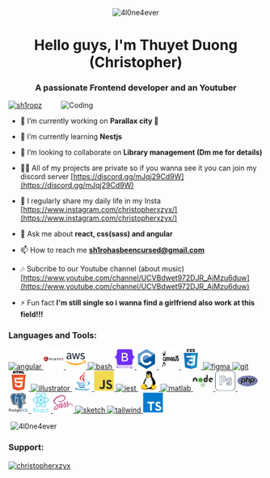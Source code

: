 <p align="center"> <img src="https://komarev.com/ghpvc/?username=4l0ne4ever&label=Profile%20views&color=0e75b6&style=flat" alt="4l0ne4ever" /> </p>
<h1 align="center">Hello guys, I'm Thuyet Duong (Christopher)</h1>
<h3 align="center">A passionate Frontend developer and an Youtuber</h3>
<img align="right" alt="Coding" width="400" src="https://scontent.fhan19-1.fna.fbcdn.net/v/t39.30808-6/312722048_140941175353485_6762914944524539545_n.jpg?_nc_cat=111&ccb=1-7&_nc_sid=669761&_nc_eui2=AeH0oLQD6KZJ9AdIvgTcH9VkM3xzYKMwlTQzfHNgozCVNAlvKtTbqhk3ruFD9Cevn5l7LPMJKFlrJdf-stb20Adz&_nc_ohc=OcPQwBl6hOQQ7kNvgH7VK_K&_nc_oc=AdghKy5VMK5EhDTEbGtyrkp5taPAp2i_uxUMCX5b1AYq8vdOOjMDvqkaAJjfLYX0TV_RF8FJ-QRAX9USGCMuus9r&_nc_zt=23&_nc_ht=scontent.fhan19-1.fna&_nc_gid=AfnoF5BVOsRJs_BLqBybS2S&oh=00_AYC0giwuMZq1tC2WHcvjrAksdWf6I1Vt51xXZ5rSY8N-8w&oe=676EEE61">
<p align="left"> <a href="https://twitter.com/sh1ropz" target="blank"><img src="https://img.shields.io/twitter/follow/sh1ropz?logo=twitter&style=for-the-badge" alt="sh1ropz" /></a> </p>

- 🔭 I’m currently working on **Parallax city 🌃**

- 🌱 I’m currently learning **Nestjs**

- 👯 I’m looking to collaborate on **Library management (Dm me for details)**

- 👨‍💻 All of my projects are private so if you wanna see it you can join my discord server [https://discord.gg/mJqj29Cd9W](https://discord.gg/mJqj29Cd9W)

- 📝 I regularly share my daily life in my Insta [https://www.instagram.com/christopherxzyx/](https://www.instagram.com/christopherxzyx/)

- 💬 Ask me about **react, css(sass) and angular**

- 📫 How to reach me **sh1rohasbeencursed@gmail.com**

- 🎶 Subcribe to our Youtube channel (about music) [https://www.youtube.com/channel/UCVBdwet972DJR_AjMzu6duw](https://www.youtube.com/channel/UCVBdwet972DJR_AjMzu6duw)

- ⚡ Fun fact **I'm still single so i wanna find a girlfriend also work at this field!!!**

<h3 align="left">Languages and Tools:</h3>
<p align="left"> <a href="https://angular.io" target="_blank" rel="noreferrer"> <img src="https://angular.io/assets/images/logos/angular/angular.svg" alt="angular" width="40" height="40"/> </a> <a href="https://angular.io" target="_blank" rel="noreferrer"> <img src="https://raw.githubusercontent.com/devicons/devicon/master/icons/angularjs/angularjs-original-wordmark.svg" alt="angularjs" width="40" height="40"/> </a> <a href="https://aws.amazon.com" target="_blank" rel="noreferrer"> <img src="https://raw.githubusercontent.com/devicons/devicon/master/icons/amazonwebservices/amazonwebservices-original-wordmark.svg" alt="aws" width="40" height="40"/> </a> <a href="https://www.gnu.org/software/bash/" target="_blank" rel="noreferrer"> <img src="https://www.vectorlogo.zone/logos/gnu_bash/gnu_bash-icon.svg" alt="bash" width="40" height="40"/> </a> <a href="https://getbootstrap.com" target="_blank" rel="noreferrer"> <img src="https://raw.githubusercontent.com/devicons/devicon/master/icons/bootstrap/bootstrap-plain-wordmark.svg" alt="bootstrap" width="40" height="40"/> </a> <a href="https://www.cprogramming.com/" target="_blank" rel="noreferrer"> <img src="https://raw.githubusercontent.com/devicons/devicon/master/icons/c/c-original.svg" alt="c" width="40" height="40"/> </a> <a href="https://canvasjs.com" target="_blank" rel="noreferrer"> <img src="https://raw.githubusercontent.com/Hardik0307/Hardik0307/master/assets/canvasjs-charts.svg" alt="canvasjs" width="40" height="40"/> </a> <a href="https://www.w3schools.com/css/" target="_blank" rel="noreferrer"> <img src="https://raw.githubusercontent.com/devicons/devicon/master/icons/css3/css3-original-wordmark.svg" alt="css3" width="40" height="40"/> </a> <a href="https://www.figma.com/" target="_blank" rel="noreferrer"> <img src="https://www.vectorlogo.zone/logos/figma/figma-icon.svg" alt="figma" width="40" height="40"/> </a> <a href="https://git-scm.com/" target="_blank" rel="noreferrer"> <img src="https://www.vectorlogo.zone/logos/git-scm/git-scm-icon.svg" alt="git" width="40" height="40"/> </a> <a href="https://www.w3.org/html/" target="_blank" rel="noreferrer"> <img src="https://raw.githubusercontent.com/devicons/devicon/master/icons/html5/html5-original-wordmark.svg" alt="html5" width="40" height="40"/> </a> <a href="https://www.adobe.com/in/products/illustrator.html" target="_blank" rel="noreferrer"> <img src="https://www.vectorlogo.zone/logos/adobe_illustrator/adobe_illustrator-icon.svg" alt="illustrator" width="40" height="40"/> </a> <a href="https://www.java.com" target="_blank" rel="noreferrer"> <img src="https://raw.githubusercontent.com/devicons/devicon/master/icons/java/java-original.svg" alt="java" width="40" height="40"/> </a> <a href="https://developer.mozilla.org/en-US/docs/Web/JavaScript" target="_blank" rel="noreferrer"> <img src="https://raw.githubusercontent.com/devicons/devicon/master/icons/javascript/javascript-original.svg" alt="javascript" width="40" height="40"/> </a> <a href="https://jestjs.io" target="_blank" rel="noreferrer"> <img src="https://www.vectorlogo.zone/logos/jestjsio/jestjsio-icon.svg" alt="jest" width="40" height="40"/> </a> <a href="https://www.linux.org/" target="_blank" rel="noreferrer"> <img src="https://raw.githubusercontent.com/devicons/devicon/master/icons/linux/linux-original.svg" alt="linux" width="40" height="40"/> </a> <a href="https://www.mathworks.com/" target="_blank" rel="noreferrer"> <img src="https://upload.wikimedia.org/wikipedia/commons/2/21/Matlab_Logo.png" alt="matlab" width="40" height="40"/> </a> <a href="https://nodejs.org" target="_blank" rel="noreferrer"> <img src="https://raw.githubusercontent.com/devicons/devicon/master/icons/nodejs/nodejs-original-wordmark.svg" alt="nodejs" width="40" height="40"/> </a> <a href="https://www.photoshop.com/en" target="_blank" rel="noreferrer"> <img src="https://raw.githubusercontent.com/devicons/devicon/master/icons/photoshop/photoshop-line.svg" alt="photoshop" width="40" height="40"/> </a> <a href="https://www.php.net" target="_blank" rel="noreferrer"> <img src="https://raw.githubusercontent.com/devicons/devicon/master/icons/php/php-original.svg" alt="php" width="40" height="40"/> </a> <a href="https://www.postgresql.org" target="_blank" rel="noreferrer"> <img src="https://raw.githubusercontent.com/devicons/devicon/master/icons/postgresql/postgresql-original-wordmark.svg" alt="postgresql" width="40" height="40"/> </a> <a href="https://reactjs.org/" target="_blank" rel="noreferrer"> <img src="https://raw.githubusercontent.com/devicons/devicon/master/icons/react/react-original-wordmark.svg" alt="react" width="40" height="40"/> </a> <a href="https://sass-lang.com" target="_blank" rel="noreferrer"> <img src="https://raw.githubusercontent.com/devicons/devicon/master/icons/sass/sass-original.svg" alt="sass" width="40" height="40"/> </a> <a href="https://www.sketch.com/" target="_blank" rel="noreferrer"> <img src="https://www.vectorlogo.zone/logos/sketchapp/sketchapp-icon.svg" alt="sketch" width="40" height="40"/> </a> <a href="https://tailwindcss.com/" target="_blank" rel="noreferrer"> <img src="https://www.vectorlogo.zone/logos/tailwindcss/tailwindcss-icon.svg" alt="tailwind" width="40" height="40"/> </a> <a href="https://www.typescriptlang.org/" target="_blank" rel="noreferrer"> <img src="https://raw.githubusercontent.com/devicons/devicon/master/icons/typescript/typescript-original.svg" alt="typescript" width="40" height="40"/> </a> </p>
<p>&nbsp;<img align="center" src="https://github-readme-stats.vercel.app/api?username=4l0ne4ever&show_icons=true&theme=tokyonight&locale=en" alt="4l0ne4ever" /></p>

<h3 align="left">Support:</h3>
<p><a href="https://www.buymeacoffee.com/christopherxzyx"> <img align="center" src="https://cdn.buymeacoffee.com/buttons/v2/default-yellow.png" height="50" width="210" alt="christopherxzyx" /></a></p><br><br>
